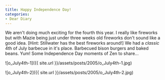 ```yaml
---
title: Happy Independence Day!
categories:
- Dear Diary
---
```


We aren't doing much exciting for the fourth this year. I really like fireworks but with Mazie being just under three weeks old fireworks don't sound like a good idea. [Hint: Stillwater has the best fireworks around!] We had a _classic_ 4th of July barbecue in it's place. Barbecued bison burgers and baked beans. Yum!
Some Independence Day moments of Zen to share...

![o_July4th-1]({{ site.url }}/assets/posts/2005/o_July4th-1.jpg)

![o_July4th-2]({{ site.url }}/assets/posts/2005/o_July4th-2.jpg)
